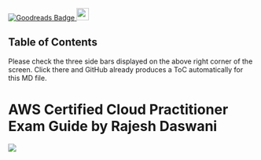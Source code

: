 <a href="https://www.goodreads.com/user/show/50697219-jo-o-paulo-m-ller-mamede">
    <img src="https://img.shields.io/badge/Goodreads-372213?style=for-the-badge&logo=goodreads&logoColor=white" alt="Goodreads Badge"/>
  </a>
  <img src="https://upload.wikimedia.org/wikipedia/commons/1/13/United-kingdom_flag_icon_round.svg" width=25 height=25/> 
  
## Table of Contents

Please check the three side bars displayed on the above right corner of the screen. Click there and GitHub already produces a ToC automatically for this MD file.

# AWS Certified Cloud Practitioner Exam Guide by Rajesh Daswani

<img src="https://m.media-amazon.com/images/I/41I21sU8XsL.jpg"/> 

